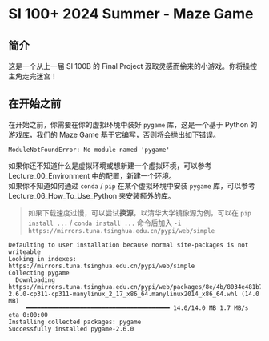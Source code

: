 # SI 100+ 2024 Summer - Maze Game

## 简介

这是一个从上一届 SI 100B 的 Final Project 汲取灵感而~~偷~~来的小游戏。你将操控主角走完迷宫！

## 在开始之前

在开始之前，你需要在你的虚拟环境中装好 `pygame` 库，这是一个基于 Python 的游戏库，我们的 Maze Game 基于它编写，否则将会抛出如下错误。

```
ModuleNotFoundError: No module named 'pygame'
```

如果你还不知道什么是虚拟环境或想新建一个虚拟环境，可以参考 Lecture_00_Environment 中的配置，新建一个环境。  
如果你不知道如何通过 `conda` / `pip` 在某个虚拟环境中安装 `pygame` 库，可以参考 Lecture_06_How_To_Use_Python 来安装额外的库。

> 如果下载速度过慢，可以尝试**换源**，以清华大学镜像源为例，可以在 `pip install ...` / `conda install ...` 命令后加入 `-i https://mirrors.tuna.tsinghua.edu.cn/pypi/web/simple`

```
Defaulting to user installation because normal site-packages is not writeable
Looking in indexes: https://mirrors.tuna.tsinghua.edu.cn/pypi/web/simple
Collecting pygame
  Downloading https://mirrors.tuna.tsinghua.edu.cn/pypi/web/packages/8e/4b/8034e481b7f40026943947d8e81e39d335cea9c649770d309c657b700311/pygame-2.6.0-cp311-cp311-manylinux_2_17_x86_64.manylinux2014_x86_64.whl (14.0 MB)
     ━━━━━━━━━━━━━━━━━━━━━━━━━━━━━━━━━━━━━━━━ 14.0/14.0 MB 1.7 MB/s eta 0:00:00
Installing collected packages: pygame
Successfully installed pygame-2.6.0
```